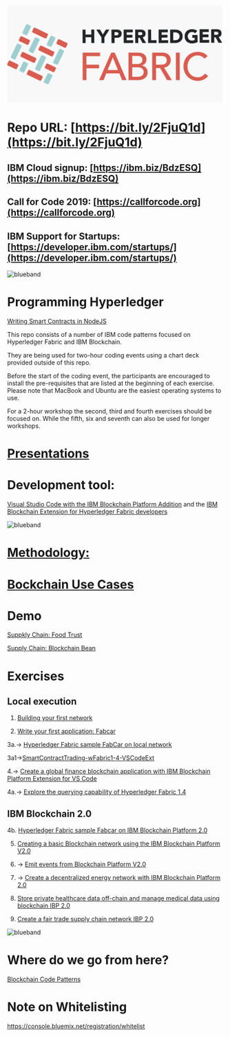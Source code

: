 
<img src="Hyperledger-Fabric.png">

# Repo URL: [https://bit.ly/2FjuQ1d](https://bit.ly/2FjuQ1d)

## IBM Cloud signup: [https://ibm.biz/BdzESQ](https://ibm.biz/BdzESQ)

## Call for Code 2019: [https://callforcode.org](https://callforcode.org)

## IBM Support for Startups: [https://developer.ibm.com/startups/](https://developer.ibm.com/startups/)

<img src="https://farm5.staticflickr.com/4503/37148677233_71edc5a37b_o.png" width="1041" height="53" alt="blueband">

# Programming Hyperledger

[Writing Smart Contracts in NodeJS](https://github.com/LennartFr/fabcar-blockchain-sample/tree/master/contract/lib/fabcar.js)

This repo consists of a number of IBM code patterns focused on Hyperledger Fabric and IBM Blockchain.

They are being used for two-hour coding events using a chart deck provided outside of this repo.

Before the start of the coding event, the participants are encouraged to install the pre-requisites that are listed at the beginning of each exercise. Please note that MacBook and Ubuntu are the easiest operating systems to use.

For a 2-hour workshop the second, third and fourth exercises should be focused on. While the fifth, six and seventh can also be used for longer workshops. 

# [Presentations](Presentations.md)

# Development tool: 

[Visual Studio Code with the IBM Blockchain Platform Addition](https://code.visualstudio.com) and the [IBM Blockchain Extension for Hyperledger Fabric developers ](https://marketplace.visualstudio.com/items?itemName=IBMBlockchain.ibm-blockchain-platform) 

<img src="https://farm5.staticflickr.com/4503/37148677233_71edc5a37b_o.png" width="1041" height="53" alt="blueband">

# [Methodology:](https://www.ibm.com/blogs/blockchain/category/blockchain-on-cloud/blockchain-cloud-garage/)

# [Bockchain Use Cases](https://www.ibm.com/blockchain/use-cases/)

# Demo

[Suppkly Chain: Food Trust](https://www.ibm.com/blockchain/solutions/food-trust)

[Supply Chain: Blockchain Bean](https://www.ibm.com/thought-leadership/blockchainbean/)


# Exercises

## Local execution

1. [Building your first network](https://hyperledger-fabric.readthedocs.io/en/release-1.2/build_network.html)

2. [Write your first application: Fabcar](https://hyperledger-fabric.readthedocs.io/en/release-1.2/write_first_app.html)

3a.-> [Hyperledger Fabric sample FabCar on local network](https://github.com/raheelzubairy/fabcar-blockchain-sample/blob/master/docs/run-local.md)

3a1->[SmartContractTrading-wFabric1-4-VSCodeExt](https://github.com/IBM/SmartContractTrading-wFabric1-4-VSCodeExt)

4.-> [Create a global finance blockchain application with IBM Blockchain Platform Extension for VS Code](https://github.com/IBM/global-financing-blockchain)

4a.-> [Explore the querying capability of Hyperledger Fabric 1.4](https://github.com/IBM/queryPattern)

## IBM Blockchain 2.0

4b. [Hyperledger Fabric sample Fabcar on IBM Blockchain Platform 2.0](https://github.com/IBM/fabcar-blockchain-sample)

5. [Creating a basic Blockchain network using the IBM Blockchain Platform V2.0](https://github.com/IBM/Create-BlockchainNetwork-IBPV20)

6. -> [Emit events from Blockchain Platform V2.0](https://github.com/IBM/auction-events)

7. -> [Create a decentralized energy network with IBM Blockchain Platform 2.0](https://developer.ibm.com/patterns/decentralized-energy-with-hyperledger-fabric-and-ibm-blockchain-saasv2-use-case-1/)

8. [Store private healthcare data off-chain and manage medical data using blockchain IBP 2.0](https://github.com/IBM/Medical-Blockchain)

9. [Create a fair trade supply chain network IBP 2.0](https://developer.ibm.com/patterns/coffee-supply-chain-network-hyperledger-fabric-blockchain-2/)

<img src="https://farm5.staticflickr.com/4503/37148677233_71edc5a37b_o.png" width="1041" height="53" alt="blueband">

# Where do we go from here?

[Blockchain Code Patterns](https://developer.ibm.com/patterns/category/blockchain/)


# Note on Whitelisting
https://console.bluemix.net/registration/whitelist
